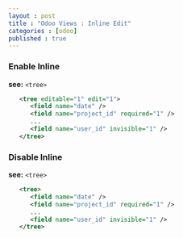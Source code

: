 ```yaml
---
layout : post
title : "Odoo Views : Inline Edit"
categories : [odoo]
published : true
---
```


### Enable Inline
**see:** `<tree>`
```xml
   <tree editable="1" edit="1">
      <field name="date" />
      <field name="project_id" required="1" />
      ...
      <field name="user_id" invisible="1" />
   </tree>
```

### Disable Inline
**see:** `<tree>`
```xml
   <tree>
      <field name="date" />
      <field name="project_id" required="1" />
      ...
      <field name="user_id" invisible="1" />
   </tree>
```
